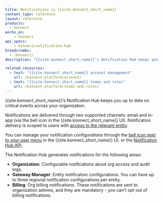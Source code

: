 ```yaml
---
title: Notifications in {{site.konnect_short_name}}
content_type: reference
layout: reference
products:
  - konnect
works_on:
    - konnect
api_specs:
    - konnect/notification-hub
breadcrumbs:
  - /konnect/
description: "{{site.konnect_short_name}}’s Notification Hub keeps you up to date on critical events across your organization."

related_resources:
  - text: "{{site.konnect_short_name}} account management"
    url: /konnect-platform/account/
  - text: "{{site.konnect_short_name}} teams and roles"
    url: /konnect-platform/teams-and-roles/
---
```


{{site.konnect_short_name}}’s Notification Hub keeps you up to date on critical events across your organization. 

Notifications are delivered through two supported channels: email and in-app (via the bell icon in the {{site.konnect_short_name}} UI).
Notification delivery is scoped to users with [access to the relevant entity](/konnect-platform/teams-and-roles/). 

You can manage your notification configurations through the [bell icon next to your user menu](https://cloud.konghq.com/global/notifications/) in the {{site.konnect_short_name}} UI, or the [Notification Hub API](/api/konnect/notification-hub/). 

The Notification Hub generates notifications for the following areas:
* **Organization**: Configurable notifications about org access and audit logs.
* **Gateway Manager**: Entity notification configurations. You can have up to three regional notification configurations per entity.
* **Billing**: Org billing notifications. These notifications are sent to organization admins, and they are mandatory - you can't opt out of billing notifications.







